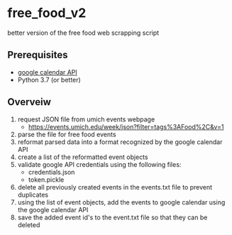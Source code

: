 # free_food_v2
better version of the free food web scrapping script

## Prerequisites
- [google calendar API](https://developers.google.com/calendar)
- Python 3.7 (or better)

## Overveiw
1. request JSON file from umich events webpage
      - https://events.umich.edu/week/json?filter=tags%3AFood%2C&v=1
2. parse the file for free food events
3. reformat parsed data into a format recognized by the google calendar API
4. create a list of the reformatted event objects
5. validate google API credentials using the following files:
      - credentials.json
      - token.pickle
6. delete all previously created events in the events.txt file to prevent duplicates
7. using the list of event objects, add the events to google calendar using the google calendar API
8. save the added event id's to the event.txt file so that they can be deleted
